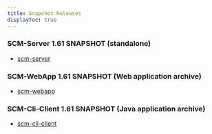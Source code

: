 ```yaml
---
title: Snapshot Releases
displayToc: true
---
```


### SCM-Server 1.61 SNAPSHOT (standalone)

- [scm-server](https://repository-scm-manager.forge.cloudbees.com/snapshot/sonia/scm/scm-server/1.61-SNAPSHOT/)

### SCM-WebApp 1.61 SNAPSHOT (Web application archive)

- [scm-webapp](https://repository-scm-manager.forge.cloudbees.com/snapshot/sonia/scm/scm-webapp/1.61-SNAPSHOT)

### SCM-Cli-Client 1.61 SNAPSHOT (Java application archive)

- [scm-cli-client](https://repository-scm-manager.forge.cloudbees.com/snapshot/sonia/scm/clients/scm-cli-client/1.61-SNAPSHOT/)
